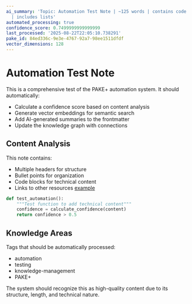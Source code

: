 ```yaml
---
ai_summary: 'Topic: Automation Test Note | ~125 words | contains code | has links
  | includes lists'
automated_processing: true
confidence_score: 0.7499999999999999
last_processed: '2025-08-22T22:05:10.738291'
pake_id: 84ed336c-9e3e-4767-92a7-98ee1511dfdf
vector_dimensions: 128
---
```


# Automation Test Note

This is a comprehensive test of the PAKE+ automation system. It should automatically:

- Calculate a confidence score based on content analysis
- Generate vector embeddings for semantic search
- Add AI-generated summaries to the frontmatter
- Update the knowledge graph with connections

## Content Analysis

This note contains:
- Multiple headers for structure
- Bullet points for organization
- Code blocks for technical content
- Links to other resources [example](https://example.com)

```python
def test_automation():
    """Test function to add technical content"""
    confidence = calculate_confidence(content)
    return confidence > 0.5
```

## Knowledge Areas

Tags that should be automatically processed:
- automation
- testing
- knowledge-management
- PAKE+

The system should recognize this as high-quality content due to its structure, length, and technical nature.